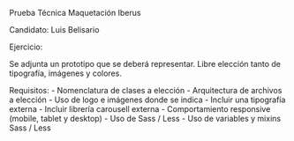 Prueba Técnica Maquetación Iberus 

Candidato: Luis Belisario

Ejercicio:

Se adjunta un prototipo que se deberá representar. 
Libre elección tanto de tipografía, imágenes y colores.

Requisitos:
	- Nomenclatura de clases a elección
	- Arquitectura de archivos a elección
	- Uso de logo e imágenes donde se indica
	- Incluir una tipografía externa
	- Incluir librería carousell externa 
	- Comportamiento responsive (mobile, tablet y desktop)
	- Uso de Sass / Less
	- Uso de variables y mixins Sass / Less
	